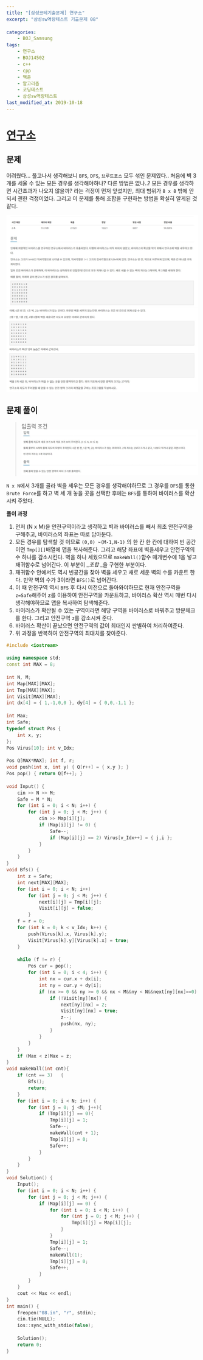 ```yaml
---
title: "[삼성코테기출문제] 연구소"
excerpt: "삼성sw역량테스트 기출문제 08"

categories:
    - BOJ_Samsung
tags:
    - 연구소
    - BOJ14502
    - c++
    - cpp
    - 백준
    - 알고리즘
    - 코딩테스트
    - 삼성sw역량테스트
last_modified_at: 2019-10-18
---  
```

# [연구소](https://www.acmicpc.net/problem/14502)  
  
## 문제  
어려웠다... 풀고나서 생각해보니 `BFS`, `DFS`, `브루트포스` 모두 섞인 문제였다.. 처음에 벽 3개를 세울 수 있는 모든 경우를 생각해야하나? 다른 방법은 없나..? 모든 경우를 생각하면 시간초과가 나오지 않을까? 라는 걱정이 먼저 앞섰지만, 최대 범위가 `8 x 8` 밖에 안되서 괜한 걱정이었다. 
그리고 이 문제를 통해 조합을 구현하는 방법을 확실히 알게된 것 같다.  

[![문제](/assets/BOJ-samsung/2019-10-18-SamsungEX08-img01.jpg)](/assets/BOJ-samsung/2019-10-18-SamsungEX08-img01.jpg)  
[![문제](/assets/BOJ-samsung/2019-10-18-SamsungEX08-img02.jpg)](/assets/BOJ-samsung/2019-10-18-SamsungEX08-img02.jpg)  
  
## 문제 풀이  
>입출력 조건  
[![입력](/assets/BOJ-samsung/2019-10-18-SamsungEX08-img03.jpg)](/assets/BOJ-samsung/2019-10-18-SamsungEX08-img03.jpg)  
  
`N x N`에서 3개를 골라 벽을 세우는 모든 경우를 생각해야하므로 그 경우를 `DFS`를 통한 `Brute Force`를 하고 
벽 세 개 놓을 곳을 선택한 후에는 `BFS`를 통하여 바이러스를 확산 시켜 주었다.

  
__풀이 과정__  
1.  먼저 (N x M)을 안전구역이라고 생각하고 벽과 바이러스를 빼서 최초 안전구역을 구해주고, 바이러스의 좌표는 따로 담아둔다. 
2.  모든 경우를 탐색할 것 이므로 `(0,0) ~(M-1,N-1)` 의 한 칸 한 칸에 대하여 빈 공간이면 `Tmp[][]`배열에 맵을 복사해준다. 그리고 해당 좌표에 벽을세우고 안전구역의 수 하나를 감소시킨다. 벽을 하나 세웠으므로 `makeWall()`함수 매개변수에 1을 넣고 재귀함수로 넘어간다.  이 부분이 __조합_ _을 구현한 부분이다.
3.  재귀함수 안에서도 역시 빈공간을 찾아 벽을 세우고 새로 세운 벽의 수를 카운트 한다. 만약 벽의 수가 3이라면 `BFS()`로 넘어간다.
4.  이 때 안전구역 역시 `BFS` 후 다시 이전으로 돌아와야하므로 현재 안전구역을 `z=Safe`해주어 z를 이용하여 안전구역을 카운트하고, 바이러스 확산 역시 매번 다시 생각해야하므로 맵을 복사하여 탐색해준다.
5.  바이러스가 확산될 수 있는 구역이라면 해당 구역을 바이러스로 바꿔주고 방문체크를 한다. 그리고 안전구역 `z`를 감소시켜 준다. 
6.  바이러스 확산이 끝났으면 안전구역의 값이 최대인지 판별하여 처리하여준다.  
7.  위 과정을 반복하여 안전구역의 최대치를 찾아준다.

```cpp
#include <iostream>

using namespace std;
const int MAX = 8;

int N, M;
int Map[MAX][MAX];
int Tmp[MAX][MAX];
int Visit[MAX][MAX];
int dx[4] = { 1,-1,0,0 }, dy[4] = { 0,0,-1,1 };

int Max;
int Safe;
typedef struct Pos {
	int x, y;
};
Pos Virus[10]; int v_Idx;

Pos Q[MAX*MAX]; int f, r;
void push(int x, int y) { Q[r++] = { x,y }; }
Pos pop() { return Q[f++]; }

void Input() {
	cin >> N >> M;
	Safe = M * N;
	for (int i = 0; i < N; i++) {
		for (int j = 0; j < M; j++) {
			cin >> Map[i][j];
			if (Map[i][j] != 0) {
				Safe--;
				if (Map[i][j] == 2)	Virus[v_Idx++] = { j,i };
			}
		}
	}
}
void Bfs() {
	int z = Safe;
	int next[MAX][MAX];
	for (int i = 0; i < N; i++)
		for (int j = 0; j < M; j++) {
			next[i][j] = Tmp[i][j];
			Visit[i][j] = false;
		}
	f = r = 0;
	for (int k = 0; k < v_Idx; k++) {
		push(Virus[k].x, Virus[k].y);
		Visit[Virus[k].y][Virus[k].x] = true;
	}
	
	while (f != r) {
		Pos cur = pop();
		for (int i = 0; i < 4; i++) {
			int nx = cur.x + dx[i];
			int ny = cur.y + dy[i];
			if (nx >= 0 && ny >= 0 && nx < M&&ny < N&&next[ny][nx]==0) {
				if (!Visit[ny][nx]) {
					next[ny][nx] = 2;
					Visit[ny][nx] = true;
					z--;
					push(nx, ny);
				}
			}
		}
	}
	if (Max < z)Max = z;
}
void makeWall(int cnt){
	if (cnt == 3)	{
		Bfs();
		return;
	}
	for (int i = 0; i < N; i++)	{
		for (int j = 0; j <M; j++){
			if (Tmp[i][j] == 0){
				Tmp[i][j] = 1;
				Safe--;
				makeWall(cnt + 1);
				Tmp[i][j] = 0;
				Safe++;
			}
		}
	}
}
void Solution() {
	Input();
	for (int i = 0; i < N; i++) {
		for (int j = 0; j < M; j++) {
			if (Map[i][j] == 0) {
				for (int i = 0; i < N; i++) {
					for (int j = 0; j < M; j++) {
						Tmp[i][j] = Map[i][j];
					}
				}
				Tmp[i][j] = 1;
				Safe--;
				makeWall(1);
				Tmp[i][j] = 0;
				Safe++;
			}
		}
	}
	cout << Max << endl;
}
int main() {
	freopen("08.in", "r", stdin);
	cin.tie(NULL);
	ios::sync_with_stdio(false);

	Solution();
	return 0;
}
```